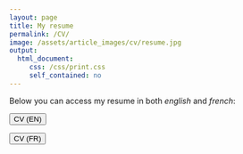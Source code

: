 ```yaml
---
layout: page
title: My resume
permalink: /CV/
image: /assets/article_images/cv/resume.jpg
output: 
  html_document:
     css: /css/print.css
     self_contained: no
---
```


Below you can access my resume in both *english* and *french*:

<form class="button-71" action="https://manuneuro.github.io/EmmanuelCalvet/assets/cv/CV_Emmanuel_Calvet__EN.pdf" method="get" target="_blank"><button type="submit">CV (EN)</button></form>
<form class="button-71" action="https://manuneuro.github.io/EmmanuelCalvet/assets/cv/CV_Emmanuel_Calvet__FR_.pdf" method="get" target="_blank"><button type="submit">CV (FR)</button></form>
